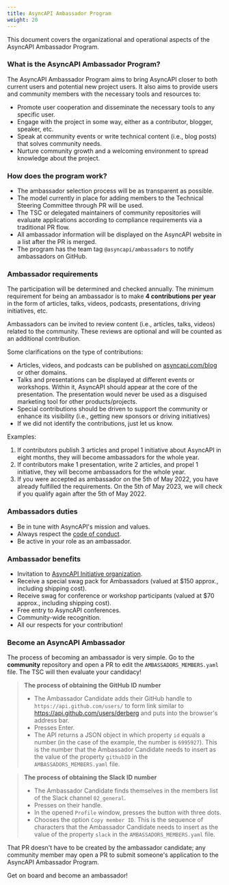 ```yaml
---
title: AsyncAPI Ambassador Program
weight: 20
---
```


This document covers the organizational and operational aspects of the AsyncAPI Ambassador Program.

### What is the AsyncAPI Ambassador Program?

The AsyncAPI Ambassador Program aims to bring AsyncAPI closer to both current users and potential new project users. It also aims to provide users and community members with the necessary tools and resources to:

- Promote user cooperation and disseminate the necessary tools to any specific user.
- Engage with the project in some way, either as a contributor, blogger, speaker, etc.
- Speak at community events or write technical content (i.e., blog posts) that solves community needs.
- Nurture community growth and a welcoming environment to spread knowledge about the project.

### How does the program work?

- The ambassador selection process will be as transparent as possible.
- The model currently in place for adding members to the Technical Steering Committee through PR will be used.
- The TSC or delegated maintainers of community repositories will evaluate applications according to compliance requirements via a traditional PR flow.
- All ambassador information will be displayed on the AsyncAPI website in a list after the PR is merged.
- The program has the team tag `@asyncapi/ambassadors` to notify ambassadors on GitHub.

### Ambassador requirements

The participation will be determined and checked annually. The minimum requirement for being an ambassador is to make **4 contributions per year** in the form of articles, talks, videos, podcasts, presentations, driving initiatives, etc.

Ambassadors can be invited to review content (i.e., articles, talks, videos) related to the community. These reviews are optional and will be counted as an additional contribution.

Some clarifications on the type of contributions:
    
- Articles, videos, and podcasts can be published on [asyncapi.com/blog](https://www.asyncapi.com/blog) or other domains. 
- Talks and presentations can be displayed at different events or workshops. Within it, AsyncAPI should appear at the core of the presentation. The presentation would never be used as a disguised marketing tool for other products/projects.
- Special contributions should be driven to support the community or enhance its visibility (i.e., getting new sponsors or driving initiatives) 
- If we did not identify the contributions, just let us know.
         
Examples: 

1. If contributors publish 3 articles and propel 1 initiative about AsyncAPI in eight months, they will become ambassadors for the whole year.
2. If contributors make 1 presentation, write 2 articles, and propel 1 initiative, they will become ambassadors for the whole year.
3. If you were accepted as ambassador on the 5th of May 2022, you have already fulfilled the requirements. On the 5th of May 2023, we will check if you qualify again after the 5th of May 2022.
   
### Ambassadors duties

- Be in tune with AsyncAPI's mission and values.
- Always respect the [code of conduct](https://github.com/asyncapi/.github/blob/master/CODE_OF_CONDUCT.md).
- Be active in your role as an ambassador.

### Ambassador benefits

- Invitation to [AsyncAPI Initiative organization](https://github.com/orgs/asyncapi/people).
- Receive a special swag pack for Ambassadors (valued at $150 approx., including shipping cost).
- Receive swag for conference or workshop participants (valued at $70 approx., including shipping cost).
- Free entry to AsyncAPI conferences.
- Community-wide recognition.
- All our respects for your contribution!

### Become an AsyncAPI Ambassador

The process of becoming an ambassador is very simple. Go to the **community** repository and open a PR to edit the `AMBASSADORS_MEMBERS.yaml` file. The TSC will then evaluate your candidacy!

> **The process of obtaining the GitHub ID number**
> - The Ambassador Candidate adds their GitHub handle to `https://api.github.com/users/` to form link similar to https://api.github.com/users/derberg and puts into the browser's address bar.
> - Presses Enter.
> - The API returns a JSON object in which property `id` equals a number (in the case of the example, the number is `6995927`). This is the number that the Ambassador Candidate needs to insert as the value of the property `githubID` in the `AMBASSADORS_MEMBERS.yaml` file.

> **The process of obtaining the Slack ID number**
> - The Ambassador Candidate finds themselves in the members list of the Slack channel `02_general`.
> - Presses on their handle.
> - In the opened `Profile` window, presses the button with three dots.
> - Chooses the option `Copy member ID`. This is the sequence of characters that the Ambassador Candidate needs to insert as the value of the property `slack` in the `AMBASSADORS_MEMBERS.yaml` file.

That PR doesn't have to be created by the ambassador candidate; any community member may open a PR to submit someone's application to the AsyncAPI Ambassador Program. 

Get on board and become an ambassador!
